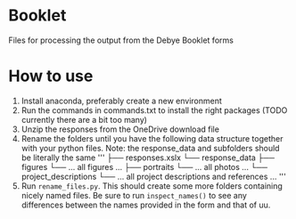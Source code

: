 # Booklet
Files for processing the output from the Debye Booklet forms

# How to use
1. Install anaconda, preferably create a new environment
2. Run the commands in commands.txt to install the right packages (TODO currently there are a bit too many)
3. Unzip the responses from the OneDrive download file
4. Rename the folders until you have the following data structure together with your python files. Note: the response_data and subfolders should be literally the same
   '''
   ├── responses.xslx
   └── response_data
       ├── figures
           └── ... all figures ...
       ├── portraits
           └── ... all photos ... 
       └── project_descriptions
           └── ... all project descriptions and references ...
   '''
  5. Run `rename_files.py`. This should create some more folders containing nicely named files. Be sure to run `inspect_names()` to see any differences between the names provided in the form and that of uu.
